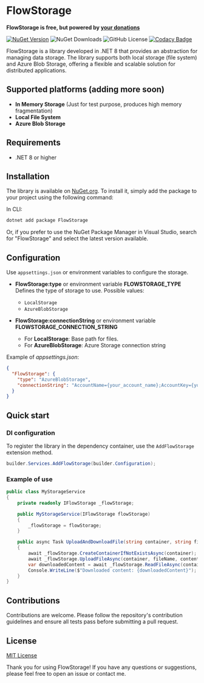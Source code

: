 
# FlowStorage

**FlowStorage is free, but powered by [your donations](https://github.com/sponsors/poldelahoz)**

[![NuGet Version](https://img.shields.io/nuget/vpre/FlowStorage)](https://www.nuget.org/packages/FlowStorage)
![NuGet Downloads](https://img.shields.io/nuget/dt/FlowStorage)
![GitHub License](https://img.shields.io/github/license/poldelahoz/FlowStorage)
[![Codacy Badge](https://app.codacy.com/project/badge/Grade/691e960f4e1a45e58e3556acaf3adf5c)](https://app.codacy.com/gh/poldelahoz/FlowStorage/dashboard?utm_source=gh&utm_medium=referral&utm_content=&utm_campaign=Badge_grade)

FlowStorage is a library developed in .NET 8 that provides an abstraction for managing data storage.
The library supports both local storage (file system) and Azure Blob Storage, offering a flexible and scalable solution for distributed applications.

## Supported platforms (adding more soon)

- **In Memory Storage** (Just for test purpose, produces high memory fragmentation)
- **Local File System**
- **Azure Blob Storage**

## Requirements

- .NET 8 or higher

## Installation

The library is available on [NuGet.org](https://www.nuget.org/packages/FlowStorage). To install it, simply add the package to your project using the following command:

In CLI:
```bash
dotnet add package FlowStorage
```

Or, if you prefer to use the NuGet Package Manager in Visual Studio, search for "FlowStorage" and select the latest version available.

## Configuration

Use `appsettings.json` or environment variables to configure the storage.  

- **FlowStorage:type** or environment variable **FLOWSTORAGE_TYPE**  
  Defines the type of storage to use. Possible values:
  - `LocalStorage`
  - `AzureBlobStorage`

- **FlowStorage:connectionString** or environment variable **FLOWSTORAGE_CONNECTION_STRING**  
  - For **LocalStorage**: Base path for files.
  - For **AzureBlobStorage**: Azure Storage connection string

Example of *appsettings.json*:

```json
{
  "FlowStorage": {
    "type": "AzureBlobStorage",
    "connectionString": "AccountName={your_account_name};AccountKey={your_account_key};EndpointSuffix={your_endpoint_suffix}"
  }
}
```

## Quick start

### DI configuration

To register the library in the dependency container, use the `AddFlowStorage` extension method.

```csharp
builder.Services.AddFlowStorage(builder.Configuration);
```

### Example of use

```csharp
public class MyStorageService
{
    private readonly IFlowStorage _flowStorage;

    public MyStorageService(IFlowStorage flowStorage)
    {
        _flowStorage = flowStorage;
    }

    public async Task UploadAndDownloadFile(string container, string fileName, string content)
    {
        await _flowStorage.CreateContainerIfNotExistsAsync(container);
        await _flowStorage.UploadFileAsync(container, fileName, content);
        var downloadedContent = await _flowStorage.ReadFileAsync(container, fileName);
        Console.WriteLine($"Downloaded content: {downloadedContent}");
    }
}
```

## Contributions

Contributions are welcome. Please follow the repository's contribution guidelines and ensure all tests pass before submitting a pull request.

## License

[MIT License](LICENSE)

Thank you for using FlowStorage! If you have any questions or suggestions, please feel free to open an issue or contact me.

